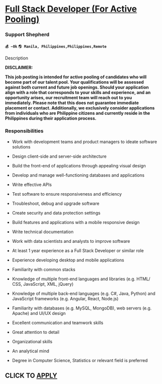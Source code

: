 # [Full Stack Developer (For Active Pooling)](https://www.remotewlb.com/apply/full-stack-developer-for-active-pooling)  
### Support Shepherd  
#### `💰 ~0k` `🌎 Manila, Philippines,Philippines,Remote`  

Description

**DISCLAIMER:**

 **This job posting is intended for active pooling of candidates who will become part of our talent pool. Your qualifications will be assessed against both current and future job openings. Should your application align with a role that corresponds to your skills and experience, and an opportunity arises, our recruitment team will reach out to you immediately. Please note that this does not guarantee immediate placement or contact. Additionally, we exclusively consider applications from individuals who are Philippine citizens and currently reside in the Philippines during their application process.**

### Responsibilities

  * Work with development teams and product managers to ideate software solutions
  * Design client-side and server-side architecture
  * Build the front-end of applications through appealing visual design
  * Develop and manage well-functioning databases and applications
  * Write effective APIs
  * Test software to ensure responsiveness and efficiency
  * Troubleshoot, debug and upgrade software
  * Create security and data protection settings
  * Build features and applications with a mobile responsive design
  * Write technical documentation
  * Work with data scientists and analysts to improve software

  * At least 1 year experience as a Full Stack Developer or similar role
  * Experience developing desktop and mobile applications
  * Familiarity with common stacks
  * Knowledge of multiple front-end languages and libraries (e.g. HTML/ CSS, JavaScript, XML, jQuery)
  * Knowledge of multiple back-end languages (e.g. C#, Java, Python) and JavaScript frameworks (e.g. Angular, React, Node.js)
  * Familiarity with databases (e.g. MySQL, MongoDB), web servers (e.g. Apache) and UI/UX design
  * Excellent communication and teamwork skills
  * Great attention to detail
  * Organizational skills
  * An analytical mind
  * Degree in Computer Science, Statistics or relevant field is preferred

  
## CLICK TO [APPLY](https://www.remotewlb.com/apply/full-stack-developer-for-active-pooling)

